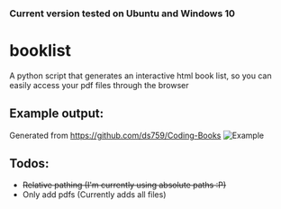 ### Current version tested on Ubuntu and Windows 10

# booklist
A python script that generates an interactive html book list, so you can easily access your pdf files through the browser

## Example output: 
Generated from https://github.com/ds759/Coding-Books
![Example](https://user-images.githubusercontent.com/18222586/93594003-59403b80-f9b5-11ea-884c-93d2ab470bcf.png)

## Todos:
- ~~Relative pathing (I'm currently using absolute paths :P)~~
- Only add pdfs (Currently adds all files)
